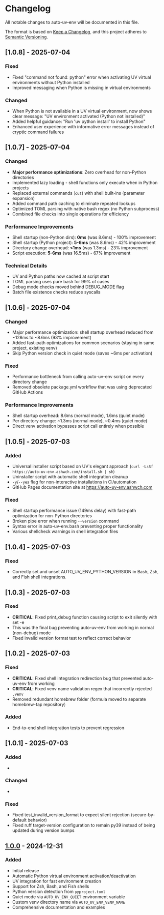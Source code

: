 # Changelog

All notable changes to auto-uv-env will be documented in this file.

The format is based on [Keep a Changelog](https://keepachangelog.com/en/1.0.0/),
and this project adheres to [Semantic Versioning](https://semver.org/spec/v2.0.0.html).

## [1.0.8] - 2025-07-04

### Fixed
- Fixed "command not found: python" error when activating UV virtual environments without Python installed
- Improved messaging when Python is missing in virtual environments

### Changed
- When Python is not available in a UV virtual environment, now shows clear message: "UV environment activated (Python not installed)"
- Added helpful guidance: "Run 'uv python install' to install Python"
- Enhanced user experience with informative error messages instead of cryptic command failures


## [1.0.7] - 2025-07-04

### Changed
- **Major performance optimizations**: Zero overhead for non-Python directories
- Implemented lazy loading - shell functions only execute when in Python projects
- Replaced external commands (`cut`) with shell built-ins (parameter expansion)
- Added command path caching to eliminate repeated lookups
- Optimized TOML parsing with native bash regex (no Python subprocess)
- Combined file checks into single operations for efficiency

### Performance Improvements
- Shell startup (non-Python dirs): **0ms** (was 8.6ms) - 100% improvement
- Shell startup (Python project): **5-6ms** (was 8.6ms) - 42% improvement  
- Directory change overhead: **<1ms** (was 1.3ms) - 23% improvement
- Script execution: **5-6ms** (was 16.5ms) - 67% improvement

### Technical Details
- UV and Python paths now cached at script start
- TOML parsing uses pure bash for 99% of cases
- Debug mode checks moved behind DEBUG_MODE flag
- Batch file existence checks reduce syscalls

## [1.0.6] - 2025-07-04

### Changed
- Major performance optimization: shell startup overhead reduced from ~128ms to ~8.6ms (93% improvement)
- Added fast-path optimizations for common scenarios (staying in same project, existing venv)
- Skip Python version check in quiet mode (saves ~6ms per activation)

### Fixed
- Performance bottleneck from calling auto-uv-env script on every directory change
- Removed obsolete package.yml workflow that was using deprecated GitHub Actions

### Performance Improvements
- Shell startup overhead: 8.6ms (normal mode), 1.6ms (quiet mode)
- Per directory change: ~1.3ms (normal mode), ~0.4ms (quiet mode)
- Direct venv activation bypasses script call entirely when possible


## [1.0.5] - 2025-07-03

### Added
- Universal installer script based on UV's elegant approach (`curl -LsSf https://auto-uv-env.ashwch.com/install.sh | sh`)
- Uninstaller script with automatic shell integration cleanup  
- `-y`/`--yes` flag for non-interactive installations in CI/automation
- GitHub Pages documentation site at https://auto-uv-env.ashwch.com

### Fixed
- Shell startup performance issue (149ms delay) with fast-path optimization for non-Python directories
- Broken pipe error when running `--version` command
- Syntax error in auto-uv-env.bash preventing proper functionality
- Various shellcheck warnings in shell integration files


## [1.0.4] - 2025-07-03

### Fixed
- Correctly set and unset AUTO_UV_ENV_PYTHON_VERSION in Bash, Zsh, and Fish shell integrations.


## [1.0.3] - 2025-07-03

### Fixed
- **CRITICAL**: Fixed print_debug function causing script to exit silently with set -e
- This was the final bug preventing auto-uv-env from working in normal (non-debug) mode
- Fixed invalid version format test to reflect correct behavior


## [1.0.2] - 2025-07-03

### Fixed
- **CRITICAL**: Fixed shell integration redirection bug that prevented auto-uv-env from working
- **CRITICAL**: Fixed venv name validation regex that incorrectly rejected `.venv`
- Removed redundant homebrew folder (formula moved to separate homebrew-tap repository)

### Added
- End-to-end shell integration tests to prevent regression


## [1.0.1] - 2025-07-03

### Added
-

### Changed
-

### Fixed
- Fixed test_invalid_version_format to expect silent rejection (secure-by-default behavior)
- Fixed ruff target-version configuration to remain py39 instead of being updated during version bumps


## [1.0.0] - 2024-12-31

### Added
- Initial release
- Automatic Python virtual environment activation/deactivation
- UV integration for fast environment creation
- Support for Zsh, Bash, and Fish shells
- Python version detection from `pyproject.toml`
- Quiet mode via `AUTO_UV_ENV_QUIET` environment variable
- Custom venv directory name via `AUTO_UV_ENV_VENV_NAME`
- Comprehensive documentation and examples

[1.0.0]: https://github.com/ashwch/auto-uv-env/releases/tag/v1.0.0